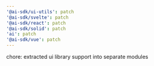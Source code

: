 ```yaml
---
'@ai-sdk/ui-utils': patch
'@ai-sdk/svelte': patch
'@ai-sdk/react': patch
'@ai-sdk/solid': patch
'ai': patch
'@ai-sdk/vue': patch
---
```


chore: extracted ui library support into separate modules
